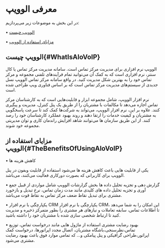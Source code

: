 # معرفی الوویپ

در این بخش به موضوعات زیر می‌پردازیم:

•	[الوویپ چیست ](#WhatIsAloVoIP)

•	[مزایای استفاده از الوویپ](#TheBenefitsOfUsingAloVoIP)

## الوویپ چیست{#WhatIsAloVoIP}

الوویپ نرم افزاری برای مدیریت مرکز تماس است. سامانه مدیریت مرکز تماس یا کال سنتر، نرم افزاری است که به کمک آن می‌توانید تمام فرآیندهای تلفنی مجموعه و مرکز تماس خود را به بهترین شکل مدیریت کنید. در واقع سامانه مرکز تماس الوویپ نسل جدیدی از سیستم‌های مدیریت مرکز تماس است که بر اساس فناوری ویپ طراحی شده است.</br>

نرم افزار الوویپ، شامل مجموعه ابزار و قابلیت‌هایی است که به کارشناسان مرکز تماس اجازه می‌دهد تا مکالمات با مشتریان را از طریق یک پنل کنترل،  مدیریت و پیگیری کنند. علاوه بر این، نرم افزار الوویپ، می‌تواند به شرکت‌ها کمک کند تا سرعت پاسخگویی به مشتریان و کیفیت خدمات را ارتقا دهند و روند بهبود عملکرد کارشناسان خود را رصد کنند. از این طریق سازمان ها می‌توانند شاهد افزایش راندمان کاری و توان مدیریتی مجموعه خود شوند.<br>


## مزایای استفاده از الوویپ{#TheBenefitsOfUsingAloVoIP}

•	کاهش هزینه ها

یکی از قابلیت هایی باعث کاهش هزینه ها می‌شود  استفاده از قابلیت وبفون در پنل الوویپ برای کاربرانی که بصورت دورکاری فعالیت می‌کنند، می‌باشد. 

•	گزارش دهی و تجزیه تحلیل داده ها
بخش گزارشات الوویپ شامل مواردی از قبیل جمع آوری و تجزیه تحلیل داده های کلیدی مانند مدت زمان تماس، نرخ تبدیل و بازخورد مشتری برای تبدیل نقاط ضعف مرکز تماس به نقاط قوت می‌باشد.

•	یکپارچگی با نرم افزار CRM
یکپارچگی با نرم افزار CRM، این امکان را به شما می‌دهد تا اطلاعات تماس، سابقه تعاملات و نیازهای هر مشتری را بطور متمرکز ذخیره و مدیریت کنید تا ارتباط شخصی سازی شده با مشتریان خود را داشته باشید.

•	بهبود رضایت مشتری
استفاده از ماژول هایی مانند درخواست تماس، توزیع تماس،نظرسنجی،باشگاه مشتریان، اتصال مجدد اپراتورها، درخواست کمک اپراتور،طراحی گرافیکی و پنل پیامکی و... که تمامی موارد فوق باعث بهبود رضایت مشتری می‌شود.

